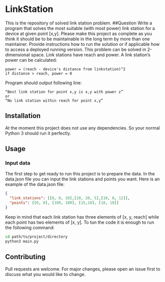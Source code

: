 # LinkStation
 
This is the repository of solved link station problem.
##Question
Write a program that solves the most suitable (with most power) link station for a device at given point [x,y]. Please make this project as complete as you think it should be to be maintainable in the long term by more than one maintainer. Provide instructions how to run the solution or if applicable how to access a deployed running version. This problem can be solved in 2-dimensional space. Link stations have reach and power. 
A link station’s power can be calculated:
```
power = (reach - device's distance from linkstation)^2
if distance > reach, power = 0
```
Program should output following line:
```
“Best link station for point x,y is x,y with power z”
or
“No link station within reach for point x,y”
```
## Installation

At the moment this project does not use any dependencies. So your normal Python 3 should run it perfectly.

## Usage
### Input data
The first step to get ready to run this project is to prepare the data.
In the data.json file you can input the link stations and points you want.
Here is an example of the data.json file:
```json
{
  "link_stations": [[0, 0, 10],[20, 20, 5],[10, 0, 12]],
  "points": [[0, 0], [100, 100], [15,10], [18, 18]]
}
```
Keep in mind that each link station has three elements of [x, y, reach] while each point has two elements of [x, y].
To tun the code it is enough to run the following command:

```bash
cd path/to/project/directory
python3 main.py
```

## Contributing
Pull requests are welcome. For major changes, please open an issue first to discuss what you would like to change.